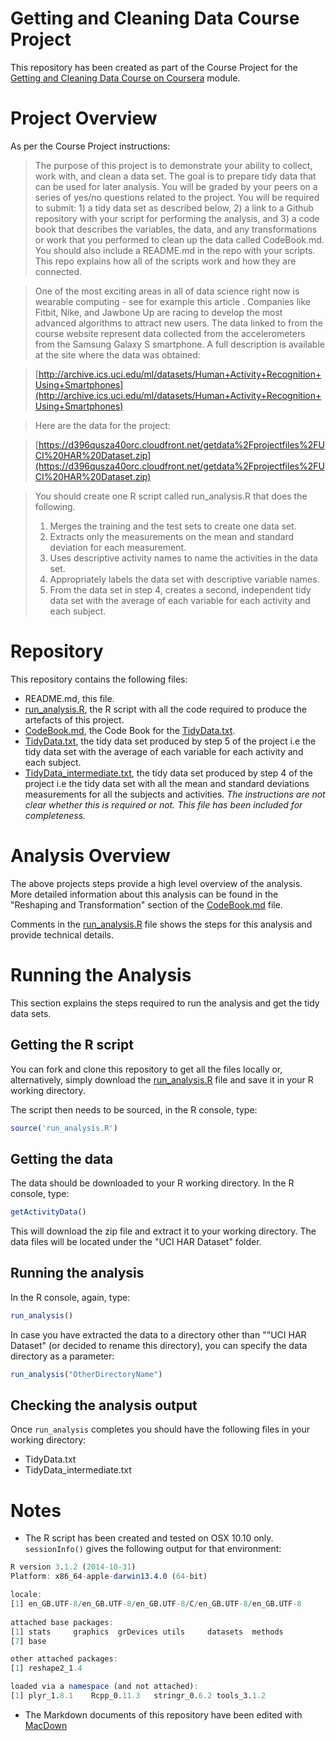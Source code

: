 # Getting and Cleaning Data Course Project
This repository has been created as part of the Course Project for the [Getting and Cleaning Data Course on Coursera](https://class.coursera.org/getdata-009) module.

# Project Overview
As per the Course Project instructions:
> The purpose of this project is to demonstrate your ability to collect, work with, and clean a data set. The goal is to prepare tidy data that can be used for later analysis. You will be graded by your peers on a series of yes/no questions related to the project. You will be required to submit: 1) a tidy data set as described below, 2) a link to a Github repository with your script for performing the analysis, and 3) a code book that describes the variables, the data, and any transformations or work that you performed to clean up the data called CodeBook.md. You should also include a README.md in the repo with your scripts. This repo explains how all of the scripts work and how they are connected.  

> One of the most exciting areas in all of data science right now is wearable computing - see for example this article . Companies like Fitbit, Nike, and Jawbone Up are racing to develop the most advanced algorithms to attract new users. The data linked to from the course website represent data collected from the accelerometers from the Samsung Galaxy S smartphone. A full description is available at the site where the data was obtained: 

> [http://archive.ics.uci.edu/ml/datasets/Human+Activity+Recognition+Using+Smartphones](http://archive.ics.uci.edu/ml/datasets/Human+Activity+Recognition+Using+Smartphones)

> Here are the data for the project: 

> [https://d396qusza40orc.cloudfront.net/getdata%2Fprojectfiles%2FUCI%20HAR%20Dataset.zip](https://d396qusza40orc.cloudfront.net/getdata%2Fprojectfiles%2FUCI%20HAR%20Dataset.zip) 

>  You should create one R script called run_analysis.R that does the following.  
> 1. Merges the training and the test sets to create one data set.  
> 2. Extracts only the measurements on the mean and standard deviation for each measurement.  
> 3. Uses descriptive activity names to name the activities in the data set.  
> 4. Appropriately labels the data set with descriptive variable names.  
> 5. From the data set in step 4, creates a second, independent tidy data set with the average of each variable for each activity and each subject.  
 

# Repository
This repository contains the following files:
* README.md, this file.
* [run_analysis.R](run_analysis.R), the R script with all the code required to produce the artefacts of this project.
* [CodeBook.md](CodeBook.md), the Code Book for the [TidyData.txt](TidyData.txt).
* [TidyData.txt](TidyData.txt), the tidy data set produced by step 5 of the project i.e the tidy data set with the average of each variable for each activity and each subject.
* [TidyData_intermediate.txt](TidyData_intermediate.txt), the tidy data set produced by step 4 of the project i.e the tidy data set with all the mean and standard deviations measurements for all the subjects and activities. *The instructions are not clear whether this is required or not. This file has been included for completeness.*

# Analysis Overview
The above projects steps provide a high level overview of the analysis.  
More detailed information about this analysis can be found in the "Reshaping and Transformation" section of the [CodeBook.md](CodeBook.md#reshaping-and-transformation) file.

Comments in the [run_analysis.R](run_analysis.R) file shows the steps for this analysis and provide technical details.

# Running the Analysis
This section explains the steps required to run the analysis and get the tidy data sets.

## Getting the R script
You can fork and clone this repository to get all the files locally or, alternatively, simply download the [run_analysis.R](run_analysis.R) file and save it in your R working directory.

The script then needs to be sourced, in the R console, type:  
```r
source('run_analysis.R')
```

## Getting the data
The data should be downloaded to your R working directory. In the R console, type:
```r
getActivityData()
```
This will download the zip file and extract it to your working directory. The data files will be located under the "UCI HAR Dataset" folder.

## Running the analysis
In the R console, again, type:
```r
run_analysis()
```

In case you have extracted the data to a directory other than ""UCI HAR Dataset" (or decided to rename this directory), you can specify the data directory as a parameter:
```r
run_analysis("OtherDirectoryName")
```

## Checking the analysis output
Once `run_analysis` completes you should have the following files in your working directory:
* TidyData.txt
* TidyData_intermediate.txt

# Notes
- The R script has been created and tested on OSX 10.10 only.  
`sessionInfo()` gives the following output for that environment:   

```r
R version 3.1.2 (2014-10-31)
Platform: x86_64-apple-darwin13.4.0 (64-bit)

locale:  
[1] en_GB.UTF-8/en_GB.UTF-8/en_GB.UTF-8/C/en_GB.UTF-8/en_GB.UTF-8 
 
attached base packages:  
[1] stats     graphics  grDevices utils     datasets  methods  
[7] base       

other attached packages:  
[1] reshape2_1.4  

loaded via a namespace (and not attached):  
[1] plyr_1.8.1    Rcpp_0.11.3   stringr_0.6.2 tools_3.1.2
```
- The Markdown documents of this repository have been edited with [MacDown](http://macdown.uranusjr.com)

